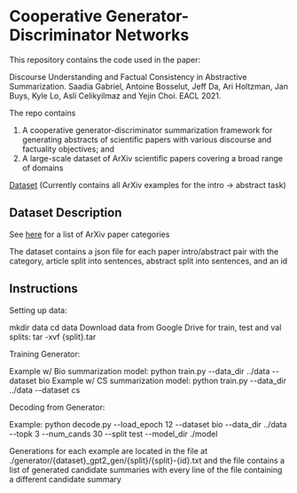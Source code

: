 # Cooperative Generator-Discriminator Networks 

This repository contains the code used in the paper:

Discourse Understanding and Factual Consistency in Abstractive Summarization. Saadia Gabriel, Antoine Bosselut, Jeff Da, Ari Holtzman, Jan Buys, Kyle Lo, Asli Celikyilmaz and Yejin Choi. EACL 2021. 

The repo contains 

1. A cooperative generator-discriminator summarization framework for generating abstracts of scientific papers with various discourse and factuality objectives; and 
2. A large-scale dataset of ArXiv scientific papers covering a broad range of domains 

[Dataset](https://drive.google.com/drive/u/0/folders/1VEBEuH3sJKZErt_9UF6bIrgag_ws6GXC) (Currently contains all ArXiv examples for the intro -> abstract task)

## Dataset Description 

See [here](https://arxiv.org/category_taxonomy) for a list of ArXiv paper categories

The dataset contains a json file for each paper intro/abstract pair with the category, article split into sentences, abstract split into sentences, and an id 

## Instructions 

Setting up data: 

mkdir data 
cd data 
Download data from Google Drive 
for train, test and val splits: tar -xvf {split}.tar


Training Generator: 

Example w/ Bio summarization model: python train.py --data_dir ../data --dataset bio 
Example w/ CS summarization model: python train.py --data_dir ../data --dataset cs 

Decoding from Generator:

Example: python decode.py --load_epoch 12 --dataset bio --data_dir ../data --topk 3 --num_cands 30 --split test --model_dir ./model

Generations for each example are located in the file at ./generator/{dataset}_gpt2_gen/{split}/{split}-{id}.txt and the file contains a list of generated candidate summaries with every line of the file containing a different candidate summary  

